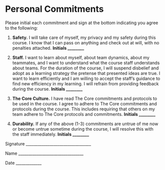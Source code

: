 # Personal Commitments

Please initial each commitment and sign at the bottom indicating you
agree to the following:

1. **Safety.** I will take care of myself, my privacy and my safety during
this course. I know that I can pass on anything and check out at
will, with no penalties attached.
**Initials ________**

2. **Staff.** I want to learn about myself, about team dynamics, about
my teammates, and I want to understand what the course staff
understands about teams. For the duration of the course, I will
suspend disbelief and adopt as a learning strategy the pretense that
presented ideas are true. I want to learn efficiently and I am willing
to accept the staff’s guidance to find new efficiency in my learning.
I will refrain from providing feedback during the course.
**Initials ________**

3. **The Core Culture.** I have read The Core commitments and
protocols to be used in the course. I agree to adhere to The Core
commitments and protocols during the course. This includes
requiring that others on my team adhere to The Core protocols and
commitments.
**Initials ________**

4. **Durability.** If any of the above (1-3) commitments are untrue of
me now or become untrue sometime during the course, I will
resolve this with the staff immediately.
**Initials ________**

Signature \_\_\_\_\_\_\_\_\_\_\_\_\_\_\_\_\_\_\_\_\_\_\_\_\_\_\_\_\_\_\_\_\_

Name \_\_\_\_\_\_\_\_\_\_\_\_\_\_\_\_\_\_\_\_\_\_\_\_\_\_\_\_\_\_\_\_\_

Date \_\_\_\_\_\_\_\_\_\_\_\_\_